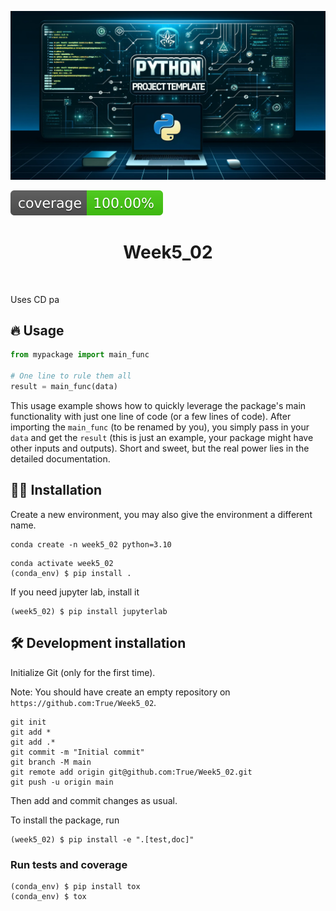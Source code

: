 ![Project Logo](assets/banner.png)

![Coverage Status](assets/coverage-badge.svg)

<h1 align="center">
Week5_02
</h1>

<br>


Uses CD pa

## 🔥 Usage

```python
from mypackage import main_func

# One line to rule them all
result = main_func(data)
```

This usage example shows how to quickly leverage the package's main functionality with just one line of code (or a few lines of code). 
After importing the `main_func` (to be renamed by you), you simply pass in your `data` and get the `result` (this is just an example, your package might have other inputs and outputs). 
Short and sweet, but the real power lies in the detailed documentation.

## 👩‍💻 Installation

Create a new environment, you may also give the environment a different name. 

```
conda create -n week5_02 python=3.10 
```

```
conda activate week5_02
(conda_env) $ pip install .
```

If you need jupyter lab, install it 

```
(week5_02) $ pip install jupyterlab
```


## 🛠️ Development installation

Initialize Git (only for the first time). 

Note: You should have create an empty repository on `https://github.com:True/Week5_02`.

```
git init
git add * 
git add .*
git commit -m "Initial commit" 
git branch -M main
git remote add origin git@github.com:True/Week5_02.git 
git push -u origin main
```

Then add and commit changes as usual. 

To install the package, run

```
(week5_02) $ pip install -e ".[test,doc]"
```

### Run tests and coverage

```
(conda_env) $ pip install tox
(conda_env) $ tox
```



